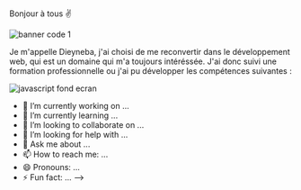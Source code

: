 Bonjour à tous ✌️


![banner code 1](https://user-images.githubusercontent.com/94062526/216990094-bca769b2-3dd1-45b1-acdf-c62939ddc522.jpg)



Je m'appelle Dieyneba, j'ai choisi de me reconvertir dans le développement web, qui est un domaine qui m'a toujours intéréssée. J'ai donc suivi une formation  professionnelle ou j'ai pu développer les compétences suivantes :



![javascript fond ecran](https://user-images.githubusercontent.com/94062526/216989727-f789ca98-45a4-4734-81e2-25706226cc09.jpeg) 




- 🔭 I’m currently working on ...
- 🌱 I’m currently learning ...
- 👯 I’m looking to collaborate on ...
- 🤔 I’m looking for help with ...
- 💬 Ask me about ...
- 📫 How to reach me: ...
- 😄 Pronouns: ...
- ⚡ Fun fact: ...
-->
